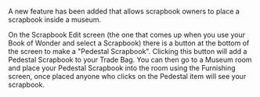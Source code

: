 ---
---
A new feature has been added that allows scrapbook owners to place a scrapbook inside a museum.

On the Scrapbook Edit screen (the one that comes up when you use your Book of Wonder and select a Scrapbook) there is a button at the bottom of the screen to make a "Pedestal Scrapbook". Clicking this button will add a Pedestal Scrapbook to your Trade Bag. You can then go to a Museum room and place your Pedestal Scrapbook into the room using the Furnishing screen, once placed anyone who clicks on the Pedestal item will see your scrapbook.